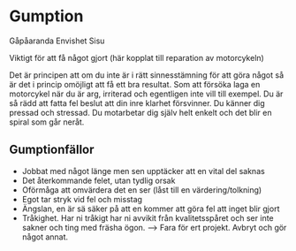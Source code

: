 # Gumption
Gåpåaranda
Envishet
Sisu

Viktigt för att få något gjort (här kopplat till reparation av motorcykeln)

Det är principen att om du inte är i rätt sinnesstämning för att göra något så är det i princip omöjligt att få ett bra resultat. Som att försöka laga en motorcykel när du är arg, irriterad och egentligen inte vill till exempel. Du är så rädd att fatta fel beslut att din inre klarhet försvinner. Du känner dig pressad och stressad. Du motarbetar dig själv helt enkelt och det blir en spiral som går neråt.

## Gumptionfällor
- Jobbat med något länge men sen upptäcker att en vital del saknas
- Det återkommande felet, utan tydlig orsak
- Oförmåga att omvärdera det en ser (låst till en värdering/tolkning)
- Egot tar stryk vid fel och misstag
- Ängslan, en är sä säker på att en kommer att göra fel att inget blir gjort
- Tråkighet. Har ni tråkigt har ni avvikit från kvalitetsspåret och ser inte sakner och ting med fräsha ögon.
  --> Fara för ert projekt. Avbryt och gör något annat.
